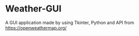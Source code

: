 # Weather-GUI
A GUI application made by using Tkinter, Python and API from https://openweathermap.org/
